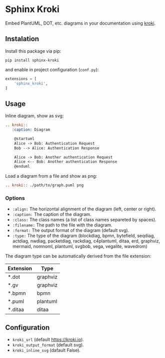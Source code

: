 Sphinx Kroki
============

Embed PlantUML, DOT, etc. diagrams in your documentation using [kroki](https://kroki.io/).

Instalation
-----------

Install this package via pip:

```shell script
pip install sphinx-kroki
```

and enable in project configuration (`conf.py`):

```python
extensions = [
    'sphinx_kroki',
]
```

Usage
-----

Inline diagram, show as svg:

```rest
.. kroki::
   :caption: Diagram

    @startuml
    Alice -> Bob: Authentication Request
    Bob --> Alice: Authentication Response

    Alice -> Bob: Another authentication Request
    Alice <-- Bob: Another authentication Response
    @enduml
```

Load a diagram from a file and show as png:

```rest
.. kroki:: ./path/to/graph.puml png
```

### Options

- `:align:` The horizontal alignment of the diagram (left, center or right).
- `:caption:` The caption of the diagram.
- `:class:` The class names (a list of class names separeted by spaces).
- `:filename:` The path to the file with the diagram.
- `:format:` The output format of the diagram (default svg).
- `:type:` The type of the diagram (blockdiag, bpmn, bytefield, seqdiag,
  actdiag, nwdiag, packetdiag, rackdiag, c4plantuml, ditaa, erd, graphviz, mermaid,
  nomnoml, plantuml, svgbob, vega, vegalite, wavedrom)

The diagram type can be automatically derived from the file extension:

Extension  | Type
---------- | ----
*.dot      | graphviz
*.gv       | graphviz
*.bpmn     | bpmn
*.puml     | plantuml
*.ditaa    | ditaa

Configuration
-------------

- `kroki_url` (default https://kroki.io).
- `kroki_output_format` (default svg).
- `kroki_inline_svg` (dafault False).
